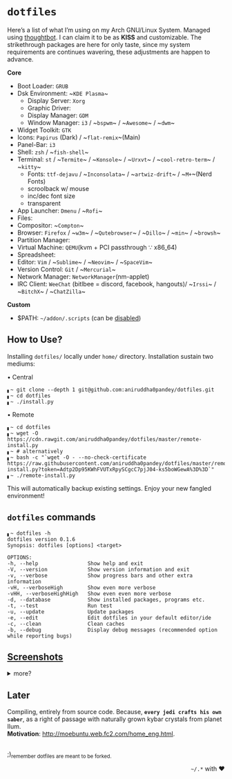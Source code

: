 # `dotfiles`
Here’s a list of what I’m using on my Arch GNU/Linux System. Managed using [thoughtbot](https://github.com/thoughtbot/rcm). I can claim it to be as **KISS** and customizable. The strikethrough packages are here for only taste, since my system requirements are continues wavering, these adjustments are happen to advance.

**Core**
- Boot Loader: `GRUB`
- Dsk Environment: ~`KDE Plasma`~
  - Display Server: `Xorg`
  - Graphic Driver: 
  - Display Manager: `GDM`
  - Window Manager: `i3` / ~`bspwm`~ / ~`Awesome`~ / ~`dwm`~
- Widget Toolkit: `GTK`
- Icons: `Papirus` (Dark) / ~`flat-remix`~(Main)
- Panel-Bar: `i3`
- Shell: `zsh` / ~`fish-shell`~
- Terminal: `st` / ~`Termite`~ / ~`Konsole`~ / ~`Urxvt`~ / ~`cool-retro-term`~ / ~`kitty`~
   - Fonts: `ttf-dejavu` / ~`Inconsolata`~ / ~`artwiz-drift`~ / ~`M+`~(Nerd Fonts)
   - scroolback w/ mouse
   - inc/dec font size
   - transparent
- App Launcher: `Dmenu` / ~`Rofi`~
- Files: 
- Compositor: ~`Compton`~
- Browser: `Firefox` / ~`w3m`~ / ~`Qutebrowser`~ / ~`Dillo`~ / ~`min`~ / ~`browsh`~
- Partition Manager: 
- Virtual Machine: `QEMU`(kvm + PCI passthrough ∵ x86_64)
- Spreadsheet: 
- Editor: `Vim` / ~`Sublime`~ / ~`Neovim`~ / ~`SpaceVim`~
- Version Control: `Git` / ~`Mercurial`~
- Network Manager: `NetworkManager`(nm-applet)  
- IRC Client: `WeeChat` (bitlbee = discord, facebook, hangouts)/ ~`Irssi`~ / ~`BitchX`~ / ~`ChatZilla`~

**Custom**
- $PATH: `~/addon/.scripts` (can be [disabled](./install.py))


## How to Use?
Installing `dotfiles/` locally under `home/` directory. Installation sustain two mediums:  

• Central
```shell
▖~ git clone --depth 1 git@github.com:aniruddha0pandey/dotfiles.git
▖~ cd dotfiles
▖~ ./install.py
```
• Remote
```shell
▖~ cd dotfiles
▖~ wget -O https://cdn.rawgit.com/aniruddha0pandey/dotfiles/master/remote-install.py
▖~ # alternatively
▖~ bash -c "`wget -O - --no-check-certificate https://raw.githubusercontent.com/aniruddha0pandey/dotfiles/master/remote-install.py?token=Adtp2Dp95KWhFVUTxRpySCgcC7pjJ04-ks5boWGewA%3D%3D`"
▖~ ./remote-install.py
```
This will automatically backup existing settings. Enjoy your new fangled environment!

## `dotfiles` commands
```
▖~ dotfiles -h
dotfiles version 0.1.6
Synopsis: dotfiles [options] <target>

OPTIONS:
-h, --help                Show help and exit
-V, --version             Show version information and exit
-v, --verbose             Show progress bars and other extra information
-vH, --verboseHigh        Show even more verbose
-vHH, --verboseHighHigh   Show even even more verbose
-d, --database            Show installed packages, programs etc. 
-t, --test                Run test
-u, --update              Update packages
-e, --edit                Edit dotfiles in your default editor/ide
-c, --clean               Clean caches
-b, --debug               Display debug messages (recommended option while reporting bugs)
```

## [Screenshots](https://www.reddit.com/r/unixporn/)
<details>
<summary>more?</summary><br />

### Zsh
![]()

### Neovim
![]()

</details>

## Later
Compiling, entirely from source code.
Because, **`every jedi crafts his own saber`**, as a right of passage with naturally grown kybar crystals from planet Ilum.  
**Motivation**: http://moebuntu.web.fc2.com/home_eng.html.

##
;)<sub>remember dotfiles are meant to be forked.</sub>
<p align='right'><code>~/.*</code> with ♥</p>
